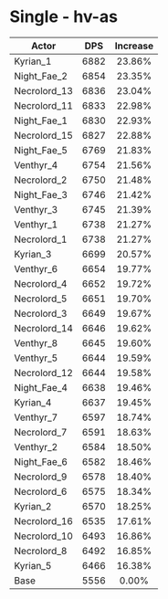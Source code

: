 # Single - hv-as
| Actor | DPS | Increase |
|---|:---:|:---:|
|Kyrian_1|6882|23.86%|
|Night_Fae_2|6854|23.35%|
|Necrolord_13|6836|23.04%|
|Necrolord_11|6833|22.98%|
|Night_Fae_1|6830|22.93%|
|Necrolord_15|6827|22.88%|
|Night_Fae_5|6769|21.83%|
|Venthyr_4|6754|21.56%|
|Necrolord_2|6750|21.48%|
|Night_Fae_3|6746|21.42%|
|Venthyr_3|6745|21.39%|
|Venthyr_1|6738|21.27%|
|Necrolord_1|6738|21.27%|
|Kyrian_3|6699|20.57%|
|Venthyr_6|6654|19.77%|
|Necrolord_4|6652|19.72%|
|Necrolord_5|6651|19.70%|
|Necrolord_3|6649|19.67%|
|Necrolord_14|6646|19.62%|
|Venthyr_8|6645|19.60%|
|Venthyr_5|6644|19.59%|
|Necrolord_12|6644|19.58%|
|Night_Fae_4|6638|19.46%|
|Kyrian_4|6637|19.45%|
|Venthyr_7|6597|18.74%|
|Necrolord_7|6591|18.63%|
|Venthyr_2|6584|18.50%|
|Night_Fae_6|6582|18.46%|
|Necrolord_9|6578|18.40%|
|Necrolord_6|6575|18.34%|
|Kyrian_2|6570|18.25%|
|Necrolord_16|6535|17.61%|
|Necrolord_10|6493|16.86%|
|Necrolord_8|6492|16.85%|
|Kyrian_5|6466|16.38%|
|Base|5556|0.00%|
